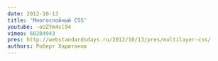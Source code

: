 ```yaml
---
date: 2012-10-13
title: 'Многослойный CSS'
youtube: -oUZYm4sl94
vimeo: 60204943
pres: http://webstandardsdays.ru/2012/10/13/pres/multilayer-css/
authors: Роберт Харитонов
---
```


